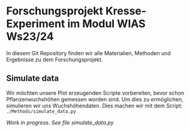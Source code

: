 # Forschungsprojekt Kresse-Experiment im Modul WIAS Ws23/24

In diesem Git Repository finden wir alle Materialien, Methoden und Ergebnisse
zu dem Forschungsprojekt.

## Simulate data

Wir möchten unsere Plot erzeugenden Scripte vorbereiten, bevor schon
Pflanzenwuchshöhen gemessen worden sind. Um dies zu ermöglichen, simulieren wir
uns Wuchshöhendaten. Dies machen wir mit dem Script:
`./Methods/simulate_data.py`

_Work in progress. See file simulate_data.py_
